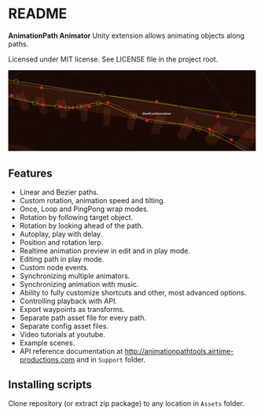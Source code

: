 README
======

**AnimationPath Animator** Unity extension allows animating objects along paths.

Licensed under MIT license. See LICENSE file in the project root.

![AnimationPath Tools](/Resources/cover_screenshot.png?raw=true "AnimationPath Tools Scene view")

Features
--------

- Linear and Bezier paths.
- Custom rotation, animation speed and tilting.
- Once, Loop and PingPong wrap modes.
- Rotation by following target object.
- Rotation by looking ahead of the path.
- Autoplay, play with delay.
- Position and rotation lerp.
- Realtime animation preview in edit and in play mode.
- Editing path in play mode.
- Custom node events.
- Synchronizing multiple animators.
- Synchronizing animation with music.
- Ability to fully customize shortcuts and other, most advanced options.
- Controlling playback with API.
- Export waypoints as transforms.
- Separate path asset file for every path.
- Separate config asset files.
- Video tutorials at youtube.
- Example scenes.
- API reference documentation at http://animationpathtools.airtime-productions.com and in `Support` folder.

Installing scripts
------------------

Clone repository (or extract zip package) to any location in `Assets` folder.
